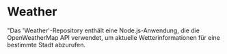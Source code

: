 # Weather
"Das 'Weather'-Repository enthält eine Node.js-Anwendung, die die OpenWeatherMap API verwendet, um aktuelle Wetterinformationen für eine bestimmte Stadt abzurufen. 
